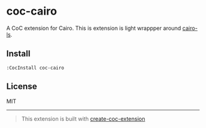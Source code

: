 # coc-cairo

A CoC extension for Cairo. This is extension is light wrappper around [cairo-ls](https://github.com/ericglau/cairo-ls).

## Install

`:CocInstall coc-cairo`

## License

MIT

---

> This extension is built with [create-coc-extension](https://github.com/fannheyward/create-coc-extension)
